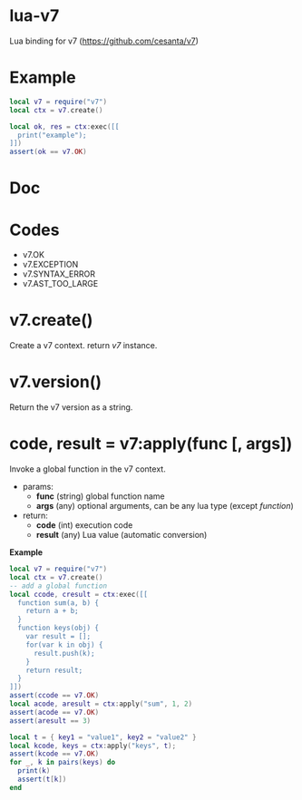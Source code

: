 lua-v7
====
Lua binding for v7 (https://github.com/cesanta/v7)

Example
===

```lua
local v7 = require("v7")
local ctx = v7.create()

local ok, res = ctx:exec([[
  print("example");
]])
assert(ok == v7.OK)
```

Doc
===

Codes
==
  * v7.OK
  * v7.EXCEPTION
  * v7.SYNTAX_ERROR
  * v7.AST_TOO_LARGE

v7.create()
==
Create a v7 context.
return _v7_ instance.

v7.version()
==
Return the v7 version as a string.

code, result = v7:apply(func [, args])
==
Invoke a global function in the v7 context.

  * params:
    * **func** (string) global function name
    * **args** (any) optional arguments, can be any lua type (except _function_)
  * return:
    * **code** (int) execution code
    * **result** (any) Lua value (automatic conversion)

**Example**

```lua
local v7 = require("v7")
local ctx = v7.create()
-- add a global function
local ccode, cresult = ctx:exec([[
  function sum(a, b) {
    return a + b;
  }
  function keys(obj) {
    var result = [];
    for(var k in obj) {
      result.push(k);
    }
    return result;
  }
]])
assert(ccode == v7.OK)
local acode, aresult = ctx:apply("sum", 1, 2)
assert(acode == v7.OK)
assert(aresult == 3)

local t = { key1 = "value1", key2 = "value2" }
local kcode, keys = ctx:apply("keys", t);
assert(kcode == v7.OK)
for _, k in pairs(keys) do
  print(k)
  assert(t[k])
end

```

